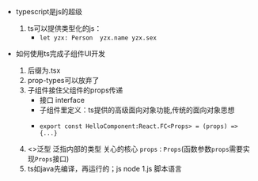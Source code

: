 - typescript是js的超级
  1. ts可以提供类型化的js：
      - `let yzx: Person  yzx.name yzx.sex`
    
- 如何使用ts完成子组件UI开发
  1. 后缀为.tsx
  2. prop-types可以放弃了
  3. 子组件接住父组件的props传递
      - 接口 interface
      - 子组件里定义：ts提供的高级面向对象功能,传统的面向对象思想
      - ```tsx
        export const HelloComponent:React.FC<Props> = (props) => {...}
        ```
  4. <>泛型 泛指内部的类型 关心的核心 `props：Props`(函数参数`props`需要实现`Props`接口)
  5. ts如java先编译，再运行的；js node 1.js 脚本语言
  